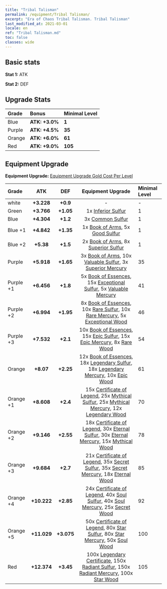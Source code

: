 ```yaml
---
title: "Tribal Talisman"
permalink: /equipment/Tribal Talisman/
excerpt: "Era of Chaos Tribal Talisman. Tribal Talisman"
last_modified_at: 2021-03-01
locale: en
ref: "Tribal Talisman.md"
toc: false
classes: wide
---
```


## Basic stats
 **Stat 1:** ATK

 **Stat 2:** DEF

## Upgrade Stats

  |     Grade    |   Bonus | Minimal Level | 
  |:-------------|:--------|:--------------| 
  | Blue | **ATK: +3.0%** | **1** | 
  | Purple | **ATK: +4.5%** | **35** | 
  | Orange | **ATK: +6.0%** | **61** | 
  | Red | **ATK: +9.0%** | **105** | 


## Equipment Upgrade
 **Equipment Upgrade:** [Equipment Upgrade Gold Cost Per Level](/equipment/EquipmentUpgradeCostPerLevel/) 

  |          Grade      | ATK | DEF | Equipment Upgrade | Minimal Level |
  |:--------------------|:---------:|:---------:|:----------------:|:--------------|
  | white | **+3.228** | **+0.9** | - | - |
  | Green | **+3.766** | **+1.05** | 1x [Inferior Sulfur](/Items/mat_40/) | 1 |
  | Blue | **+4.304** | **+1.2** | 3x [Common Sulfur](/Items/mat_79/) | 1 |
  | Blue +1 | **+4.842** | **+1.35** | 1x [Book of Arms](/Items/mat_32/), 5x [Good Sulfur](/Items/mat_92/) | 1 |
  | Blue +2 | **+5.38** | **+1.5** | 2x [Book of Arms](/Items/mat_71/), 8x [Superior Sulfur](/Items/mat_30/) | 1 |
  | Purple | **+5.918** | **+1.65** | 3x [Book of Arms](/Items/mat_6/), 10x [Valuable Sulfur](/Items/mat_66/), 3x [Superior Mercury](/Items/mat_15/) | 35 |
  | Purple +1 | **+6.456** | **+1.8** | 5x [Book of Essences](/Items/mat_44/), 15x [Exceptional Sulfur](/Items/mat_1/), 5x [Valuable Mercury](/Items/mat_58/) | 41 |
  | Purple +2 | **+6.994** | **+1.95** | 8x [Book of Essences](/Items/mat_84/), 10x [Rare Sulfur](/Items/mat_46/), 10x [Rare Mercury](/Items/mat_29/), 5x [Exceptional Wood](/Items/mat_82/) | 46 |
  | Purple +3 | **+7.532** | **+2.1** | 10x [Book of Essences](/Items/mat_20/), 15x [Epic Sulfur](/Items/mat_83/), 15x [Epic Mercury](/Items/mat_70/), 8x [Rare Wood](/Items/mat_14/) | 54 |
  | Orange | **+8.07** | **+2.25** | 12x [Book of Essences](/Items/mat_60/), 18x [Legendary Sulfur](/Items/mat_18/), 18x [Legendary Mercury](/Items/mat_3/), 10x [Epic Wood](/Items/mat_57/) | 61 |
  | Orange +1 | **+8.608** | **+2.4** | 15x [Certificate of Legend](/Items/mat_96/), 25x [Mythical Sulfur](/Items/mat_35/), 25x [Mythical Mercury](/Items/mat_50/), 12x [Legendary Wood](/Items/mat_93/) | 70 |
  | Orange +2 | **+9.146** | **+2.55** | 18x [Certificate of Legend](/Items/mat_25/), 30x [Eternal Sulfur](/Items/mat_97/), 30x [Eternal Mercury](/Items/mat_62/), 15x [Mythical Wood](/Items/mat_9/) | 78 |
  | Orange +3 | **+9.684** | **+2.7** | 21x [Certificate of Legend](/Items/mat_38/), 35x [Secret Sulfur](/Items/mat_7/), 35x [Secret Mercury](/Items/mat_22/), 18x [Eternal Wood](/Items/mat_75/) | 85 |
  | Orange +4 | **+10.222** | **+2.85** | 24x [Certificate of Legend](/Items/mat_100/), 40x [Soul Sulfur](/Items/mat_73/), 40x [Soul Mercury](/Items/mat_34/), 25x [Secret Wood](/Items/mat_87/) | 92 |
  | Orange +5 | **+11.029** | **+3.075** | 50x [Certificate of Legend](/Items/mat_11/), 80x [Star Sulfur](/Items/mat_101/), 80x [Star Mercury](/Items/mat_98/), 50x [Soul Wood](/Items/mat_49/) | 100 |
  | Red | **+12.374** | **+3.45** | 100x [Legendary Certificate](/Items/mat_76/), 150x [Radiant Sulfur](/Items/mat_10/), 150x [Radiant Mercury](/Items/mat_24/), 100x [Star Wood](/Items/mat_63/) | 105 |

